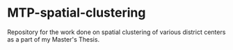 # MTP-spatial-clustering
Repository for the work done on spatial clustering of various district centers as a part of my Master's Thesis.
